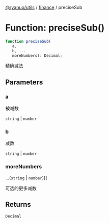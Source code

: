 [@ryanuo/utils](../../index.md) / [finance](../index.md) / preciseSub

# Function: preciseSub()

```ts
function preciseSub(
   a, 
   b, ...
   moreNumbers): Decimal;
```

精确减法

## Parameters

### a

被减数

`string` | `number`

### b

减数

`string` | `number`

### moreNumbers

...(`string` \| `number`)[]

可选的更多减数

## Returns

`Decimal`
